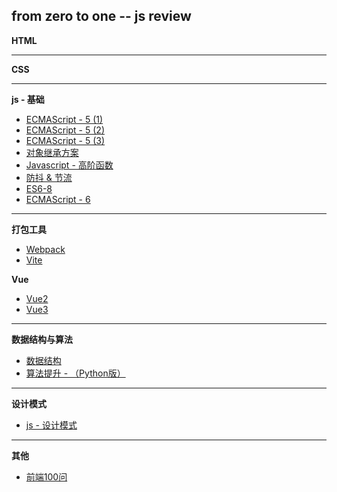 ## from zero to one -- js review
**HTML**
- - -

**CSS**
- - -

**js - 基础**
+ [ECMAScript - 5 (1)](/ECMAScript/ECAMScript-5.md)
+ [ECMAScript - 5 (2)](/ECMAScript/ECAMScript-5-2.md)
+ [ECMAScript - 5 (3)](/ECMAScript/ECAMScript-5-3.md)
+ [对象继承方案](/ECMAScript/ObjExtends.md)
+ [Javascript - 高阶函数](/ECMAScript/high.md)
+ [防抖 & 节流](/ECMAScript/throttle&debouce.md)
+ [ES6-8](/ES6-top/index.md)
+ [ECMAScript - 6](/ECMAScript/ECMAScript-6.md)
- - -

**打包工具**
+ [Webpack](/Webpack/index.md)
+ [Vite](/Vite/index.md)

**Vue**
+ [Vue2](/Vue2/index.md)
+ [Vue3](/Vue3/index.md)
- - -

**数据结构与算法**
+ [数据结构](/Problem/contrct.md)
+ [算法提升 - （Python版）](/Problem/index.md)
- - -

**设计模式**
+ [js - 设计模式](/Design/index.md)
- - -

**其他**
+ [前端100问](https://github.com/yygmind/blog/issues/43)
